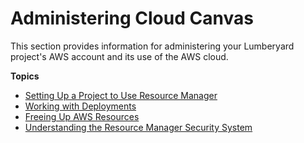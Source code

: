 # Administering Cloud Canvas<a name="cloud-canvas-administering-intro"></a>

This section provides information for administering your Lumberyard project's AWS account and its use of the AWS cloud\.

**Topics**
+ [Setting Up a Project to Use Resource Manager](cloud-canvas-rm-setup.md)
+ [Working with Deployments](cloud-canvas-ui-rm-deployments.md)
+ [Freeing Up AWS Resources](cloud-canvas-administration-aws-resource-cleanup.md)
+ [Understanding the Resource Manager Security System](cloud-canvas-rm-security.md)